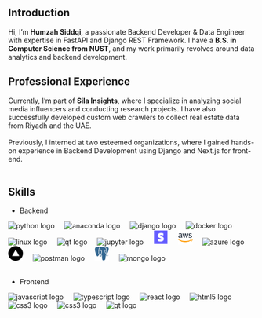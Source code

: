 
## Introduction

Hi, I’m **Humzah Siddqi**, a passionate Backend Developer & Data Engineer with expertise in FastAPI and Django REST Framework. I have a **B.S. in Computer Science from NUST**, and my work primarily revolves around data analytics and backend development.
<br>

## Professional Experience  

Currently, I’m part of **Sila Insights**, where I specialize in analyzing social media influencers and conducting research projects. I have also successfully developed custom web crawlers to collect real estate data from Riyadh and the UAE.  
<br>
Previously, I interned at two esteemed organizations, where I gained hands-on experience in Backend Development using Django and Next.js for front-end.  
<br>

## Skills 

- Backend
<div align="left">
  <img src="https://cdn.jsdelivr.net/gh/devicons/devicon/icons/python/python-original.svg" height="30" alt="python logo"  />
  <img width="12" />
  <img src="https://cdn.jsdelivr.net/gh/devicons/devicon/icons/anaconda/anaconda-original.svg" height="30" alt="anaconda logo"  />
  <img width="12" />
  <img src="https://cdn.jsdelivr.net/gh/devicons/devicon/icons/django/django-plain.svg" height="30" alt="django logo"  />
  <img width="12" />
  <img src="https://cdn.jsdelivr.net/gh/devicons/devicon/icons/docker/docker-original.svg" height="30" alt="docker logo"  />
  <img width="12" />
  <img src="https://cdn.jsdelivr.net/gh/devicons/devicon/icons/linux/linux-original.svg" height="30" width="30" alt="linux logo"  />
  <img width="12" />
  <img src="https://icon.icepanel.io/Technology/svg/FastAPI.svg" height="30" width="30" alt="qt logo"  />
  <img width="12" />
  <img src="https://cdn.jsdelivr.net/gh/devicons/devicon/icons/jupyter/jupyter-original.svg" height="30" width="30" alt="jupyter logo"  />
  <img width="12" />
  <img src="icons\stripe-svgrepo-com.svg" height="30" width="30" alt="stripe logo"  />
  <img width="12" />
  <img src="icons\icons8-aws-logo.svg" height="30" width="30" alt="aws logo"  />
  <img width="12" />
  <img src="https://swimburger.net/media/fbqnp2ie/azure.svg" height="30" width="30" alt="azure logo"  />
  <img width="12" />
  <img src="icons\Vercel_favicon.svg" height="30" width="30" alt="jupyter logo"  />
  <img width="12" />
  <img src="https://voyager.postman.com/logo/postman-logo-icon-orange.svg" height="30" width="30" alt="postman logo"  />
  <img width="12" />
  <img src="icons\postgresql-icon.svg" height="30" width="30" alt="postgre logo"  />
  <img width="12" />
  <img src="https://www.svgrepo.com/show/331488/mongodb.svg" height="30" width="30" alt="mongo logo"  />
  <img width="12" />
</div>
<br>

- Frontend
<div align="left">
<img src="https://cdn.jsdelivr.net/gh/devicons/devicon/icons/javascript/javascript-original.svg" height="30" alt="javascript logo"  />
  <img width="12" />
  <img src="https://cdn.jsdelivr.net/gh/devicons/devicon/icons/typescript/typescript-original.svg" height="30" alt="typescript logo"  />
  <img width="12" />
  <img src="https://cdn.jsdelivr.net/gh/devicons/devicon/icons/react/react-original.svg" height="30" alt="react logo"  />
  <img width="12" />
  <img src="https://cdn.jsdelivr.net/gh/devicons/devicon/icons/html5/html5-original.svg" height="30" alt="html5 logo"  />
  <img width="12" />
  <img src="https://cdn.jsdelivr.net/gh/devicons/devicon/icons/css3/css3-original.svg" height="30" alt="css3 logo"  />
  <img width="12" />
  <img src="https://www.svgrepo.com/show/354113/nextjs-icon.svg" height="30" alt="css3 logo"  />
  <img width="12" />
  <img src="https://cdn.jsdelivr.net/gh/devicons/devicon/icons/qt/qt-original.svg" height="30" alt="qt logo"  />
  <img width="12" />
</div>

